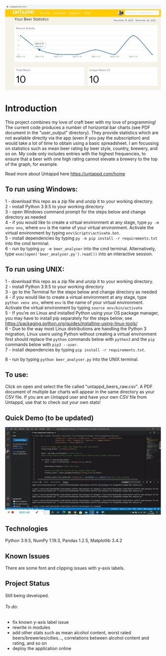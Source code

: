 ![](https://github.com/LucasSD/Untappd-Stats/blob/master/beer_cover.jpg)
# Introduction

This project combines my love of craft beer with my love of programming! The current code produces a number of horizontal bar charts (see PDF document in the "user_output" directory). They provide statistics which are not available directly via the app (even if you pay the subscription) and would take a lot of time to obtain using a basic spreadsheet. I am focussing on statistics such as mean beer rating by beer style, country, brewery, and so on. My code only includes entries with the highest frequencies, to ensure that a beer with one high rating cannot elevate a brewery to the top of the graph, for example. 

Read more about Untappd here https://untappd.com/home

## To run using Windows:

1 - download this repo as a zip file and unzip it to your working directory.  
2 - install Python 3.9.5 to your working directory  
3 - open Windows command prompt for the steps below and change directory as needed  
4 - if you would like to create a virtual environment at any stage, type ```py -m venv env```, where ```env``` is the name of your virtual environment. Activate the virtual environment by typing ```env\Scripts\activate.bat```.    
5 - install dependencies by typing ```py -m pip install -r requirements.txt``` into the cmd terminal.  
6 - run by typing ```py -m beer_analyser``` into the cmd terminal. Alternatively, type ```exec(open('beer_analyser.py').read())``` into an interactive session.  

## To run using UNIX:  

1 - download this repo as a zip file and unzip it to your working directory.  
2 - install Python 3.9.5 to your working directory  
3 - go to the Terminal for the steps below and change directory as needed  
4 - if you would like to create a virtual environment at any stage, type ```python venv env```, where ```env``` is the name of your virtual environment. Activate the virtual environment by typing ```source env/bin/activate```   
5 - If you’re on Linux and installed Python using your OS package manager, you may have to install pip separately for the steps below; see https://packaging.python.org/guides/installing-using-linux-tools/    
6 - Due to the way most Linux distributions are handling the Python 3 migration, Linux users using Python without creating a virtual environment first should replace the ```python``` commands below with ```python3``` and the ```pip``` commands below with ```pip3 --user```.   
7 - install dependencies by typing ```pip install -r requirements.txt```.

8 - run by typing ```python beer_analyser.py``` into the UNIX terminal.  

## To use:   
  
Click on open and select the file called "untappd_beers_raw.csv". A PDF document of multiple bar charts will appear in the same directory as your CSV file. If you are an Untappd user and have your own CSV file from Untappd, use that to check out your own stats!

## Quick Demo (to be updated)

![](demo.gif)

## Technologies

Python 3.9.5, NumPy 1.19.3, Pandas 1.2.5, Matplotlib 3.4.2

## Known Issues

There are some font and clipping issues with y-axis labels.

## Project Status

Still being developed. 
###### To do:
- fix known y-axis label issue
- rewrite in modules
- add other stats such as mean alcohol content, worst rated beers/breweries/cities..., correlations between alcohol content and rating, and so on
- deploy the application online




